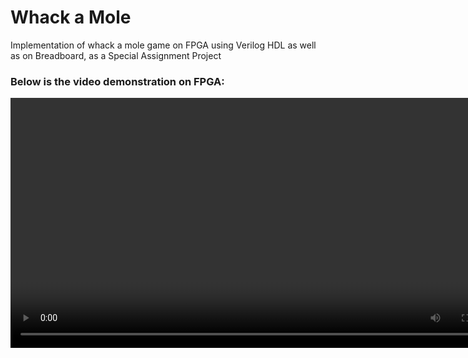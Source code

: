 <html>
  <body>
    <h1>Whack a Mole</h1>
    <p>Implementation of whack a mole game on FPGA using Verilog HDL as well as on Breadboard, as a Special Assignment Project</p>
    <h3>Below is the video demonstration on FPGA:</h3>
    <video width="800px" controls>
      <source="whack-a-mole-FPGA.mp4">
    </video>
  </body>
</html>

